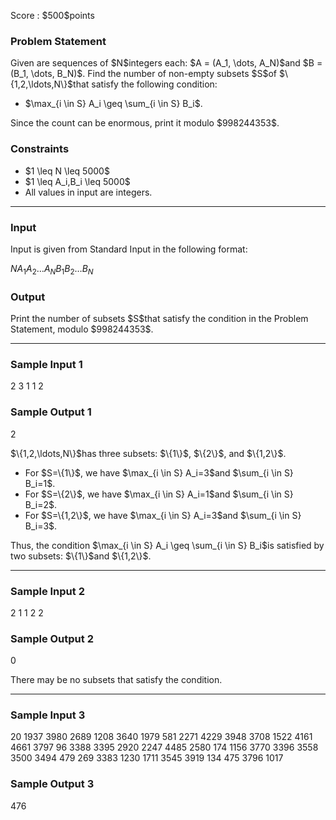 
<div>

<span>

<span>

<p>
Score : $500$points
</p>

<div>

<section>

### **Problem Statement**

<p>
Given are sequences of $N$integers each: $A = (A_1, \dots, A_N)$and $B = (B_1, \dots, B_N)$. Find the number of non-empty subsets $S$of $\{1,2,\ldots,N\}$that satisfy the following condition:
</p>

<ul>

<li>
$\max_{i \in S} A_i \geq \sum_{i \in S} B_i$.
</li>

</ul>

<p>
Since the count can be enormous, print it modulo $998244353$.
</p>

</section>

</div>

<div>

<section>

### **Constraints**

<ul>

<li>
$1 \leq N \leq 5000$
</li>

<li>
$1 \leq A_i,B_i \leq 5000$
</li>

<li>
All values in input are integers.
</li>

</ul>

</section>

</div>

---

<div>

<div>

<section>

### **Input**

<p>
Input is given from Standard Input in the following format:
</p>

<div>

$N$$A_1$$A_2$$\ldots$$A_N$$B_1$$B_2$$\ldots$$B_N$
</div>

</section>

</div>

<div>

<section>

### **Output**

<p>
Print the number of subsets $S$that satisfy the condition in the Problem Statement, modulo $998244353$.
</p>

</section>

</div>

</div>

---

<div>

<section>

### **Sample Input 1**

<div>

2
3 1
1 2

</div>

</section>

</div>

<div>

<section>

### **Sample Output 1**

<div>

2

</div>

<p>
$\{1,2,\ldots,N\}$has three subsets: $\{1\}$, $\{2\}$, and $\{1,2\}$.
</p>

<ul>

<li>
For $S=\{1\}$, we have $\max_{i \in S} A_i=3$and $\sum_{i \in S} B_i=1$.
</li>

<li>
For $S=\{2\}$, we have $\max_{i \in S} A_i=1$and $\sum_{i \in S} B_i=2$.
</li>

<li>
For $S=\{1,2\}$, we have $\max_{i \in S} A_i=3$and $\sum_{i \in S} B_i=3$.
</li>

</ul>

<p>
Thus, the condition $\max_{i \in S} A_i \geq \sum_{i \in S} B_i$is satisfied by two subsets: $\{1\}$and $\{1,2\}$.
</p>

</section>

</div>

---

<div>

<section>

### **Sample Input 2**

<div>

2
1 1
2 2

</div>

</section>

</div>

<div>

<section>

### **Sample Output 2**

<div>

0

</div>

<p>
There may be no subsets that satisfy the condition.
</p>

</section>

</div>

---

<div>

<section>

### **Sample Input 3**

<div>

20
1937 3980 2689 1208 3640 1979 581 2271 4229 3948 3708 1522 4161 4661 3797 96 3388 3395 2920 2247
4485 2580 174 1156 3770 3396 3558 3500 3494 479 269 3383 1230 1711 3545 3919 134 475 3796 1017

</div>

</section>

</div>

<div>

<section>

### **Sample Output 3**

<div>

476

</div>

</section>

</div>

</span>

</span>

</div>
